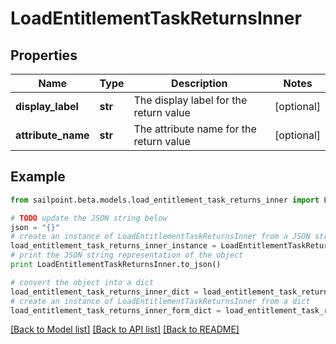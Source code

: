 # LoadEntitlementTaskReturnsInner


## Properties

Name | Type | Description | Notes
------------ | ------------- | ------------- | -------------
**display_label** | **str** | The display label for the return value | [optional] 
**attribute_name** | **str** | The attribute name for the return value | [optional] 

## Example

```python
from sailpoint.beta.models.load_entitlement_task_returns_inner import LoadEntitlementTaskReturnsInner

# TODO update the JSON string below
json = "{}"
# create an instance of LoadEntitlementTaskReturnsInner from a JSON string
load_entitlement_task_returns_inner_instance = LoadEntitlementTaskReturnsInner.from_json(json)
# print the JSON string representation of the object
print LoadEntitlementTaskReturnsInner.to_json()

# convert the object into a dict
load_entitlement_task_returns_inner_dict = load_entitlement_task_returns_inner_instance.to_dict()
# create an instance of LoadEntitlementTaskReturnsInner from a dict
load_entitlement_task_returns_inner_form_dict = load_entitlement_task_returns_inner.from_dict(load_entitlement_task_returns_inner_dict)
```
[[Back to Model list]](../README.md#documentation-for-models) [[Back to API list]](../README.md#documentation-for-api-endpoints) [[Back to README]](../README.md)



